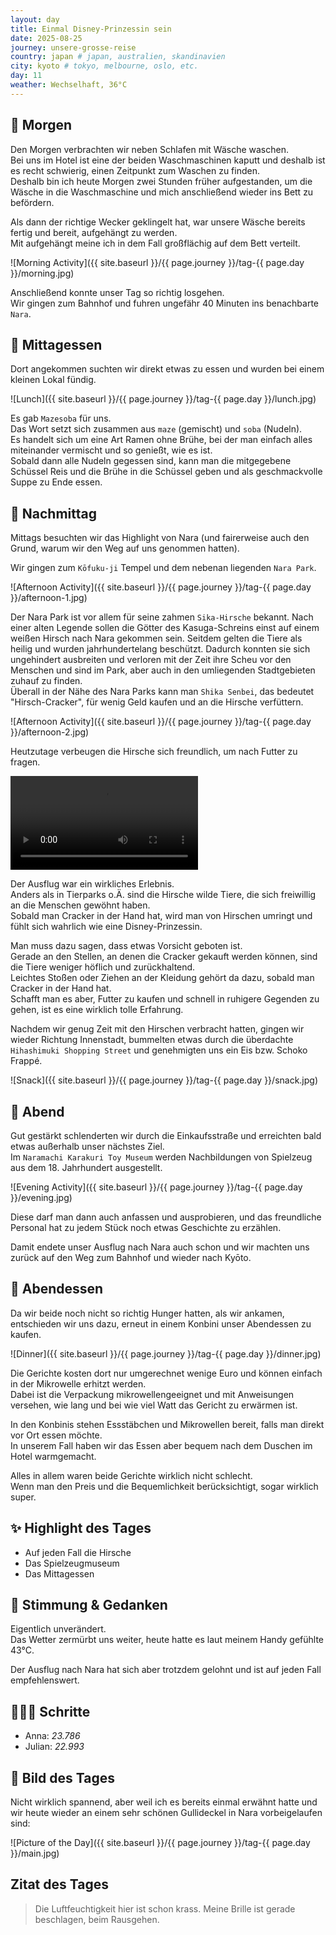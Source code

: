 ```yaml
---
layout: day
title: Einmal Disney-Prinzessin sein
date: 2025-08-25
journey: unsere-grosse-reise
country: japan # japan, australien, skandinavien
city: kyoto # tokyo, melbourne, oslo, etc.
day: 11
weather: Wechselhaft, 36°C
---
```


## 🌅 Morgen

Den Morgen verbrachten wir neben Schlafen mit Wäsche waschen.  
Bei uns im Hotel ist eine der beiden Waschmaschinen kaputt und deshalb ist es recht schwierig, einen Zeitpunkt zum Waschen zu finden.  
Deshalb bin ich heute Morgen zwei Stunden früher aufgestanden, um die Wäsche in die Waschmaschine und mich anschließend wieder ins Bett zu befördern.

Als dann der richtige Wecker geklingelt hat, war unsere Wäsche bereits fertig und bereit, aufgehängt zu werden.  
Mit aufgehängt meine ich in dem Fall großflächig auf dem Bett verteilt.

![Morning Activity]({{ site.baseurl }}/{{ page.journey }}/tag-{{ page.day }}/morning.jpg)

Anschließend konnte unser Tag so richtig losgehen.  
Wir gingen zum Bahnhof und fuhren ungefähr 40 Minuten ins benachbarte `Nara`.

## 🍣 Mittagessen

Dort angekommen suchten wir direkt etwas zu essen und wurden bei einem kleinen Lokal fündig.

![Lunch]({{ site.baseurl }}/{{ page.journey }}/tag-{{ page.day }}/lunch.jpg)

Es gab `Mazesoba` für uns.  
Das Wort setzt sich zusammen aus `maze` (gemischt) und `soba` (Nudeln).  
Es handelt sich um eine Art Ramen ohne Brühe, bei der man einfach alles miteinander vermischt und so genießt, wie es ist.  
Sobald dann alle Nudeln gegessen sind, kann man die mitgegebene Schüssel Reis und die Brühe in die Schüssel geben und als geschmackvolle Suppe zu Ende essen.

## 🌆 Nachmittag

Mittags besuchten wir das Highlight von Nara (und fairerweise auch den Grund, warum wir den Weg auf uns genommen hatten).

Wir gingen zum `Kōfuku-ji` Tempel und dem nebenan liegenden `Nara Park`.

![Afternoon Activity]({{ site.baseurl }}/{{ page.journey }}/tag-{{ page.day }}/afternoon-1.jpg)

Der Nara Park ist vor allem für seine zahmen `Sika-Hirsche` bekannt.
Nach einer alten Legende sollen die Götter des Kasuga-Schreins einst auf einem weißen Hirsch nach Nara gekommen sein.
Seitdem gelten die Tiere als heilig und wurden jahrhundertelang beschützt.
Dadurch konnten sie sich ungehindert ausbreiten und verloren mit der Zeit ihre Scheu vor den Menschen und sind im Park, aber auch in den umliegenden Stadtgebieten zuhauf zu finden.  
Überall in der Nähe des Nara Parks kann man `Shika Senbei`, das bedeutet "Hirsch-Cracker", für wenig Geld kaufen und an die Hirsche verfüttern.

![Afternoon Activity]({{ site.baseurl }}/{{ page.journey }}/tag-{{ page.day }}/afternoon-2.jpg)

Heutzutage verbeugen die Hirsche sich freundlich, um nach Futter zu fragen.

<video controls>
  <source src="{{ site.baseurl }}/{{ page.journey }}/tag-{{ page.day }}/afternoon.mp4" type="video/mp4">
  Dein Browser unterstützt das Video-Tag nicht.
</video>

Der Ausflug war ein wirkliches Erlebnis.  
Anders als in Tierparks o.Ä. sind die Hirsche wilde Tiere, die sich freiwillig an die Menschen gewöhnt haben.  
Sobald man Cracker in der Hand hat, wird man von Hirschen umringt und fühlt sich wahrlich wie eine Disney-Prinzessin.

Man muss dazu sagen, dass etwas Vorsicht geboten ist.  
Gerade an den Stellen, an denen die Cracker gekauft werden können, sind die Tiere weniger höflich und zurückhaltend.  
Leichtes Stoßen oder Ziehen an der Kleidung gehört da dazu, sobald man Cracker in der Hand hat.  
Schafft man es aber, Futter zu kaufen und schnell in ruhigere Gegenden zu gehen, ist es eine wirklich tolle Erfahrung.

Nachdem wir genug Zeit mit den Hirschen verbracht hatten, gingen wir wieder Richtung Innenstadt, bummelten etwas durch die überdachte `Hihashimuki Shopping Street` und genehmigten uns ein Eis bzw. Schoko Frappé. 

![Snack]({{ site.baseurl }}/{{ page.journey }}/tag-{{ page.day }}/snack.jpg)

## 🌙 Abend

Gut gestärkt schlenderten wir durch die Einkaufsstraße und erreichten bald etwas außerhalb unser nächstes Ziel.  
Im `Naramachi Karakuri Toy Museum` werden Nachbildungen von Spielzeug aus dem 18. Jahrhundert ausgestellt. 

![Evening Activity]({{ site.baseurl }}/{{ page.journey }}/tag-{{ page.day }}/evening.jpg)

Diese darf man dann auch anfassen und ausprobieren, und das freundliche Personal hat zu jedem Stück noch etwas Geschichte zu erzählen.

Damit endete unser Ausflug nach Nara auch schon und wir machten uns zurück auf den Weg zum Bahnhof und wieder nach Kyōto.

## 🍜 Abendessen

Da wir beide noch nicht so richtig Hunger hatten, als wir ankamen, entschieden wir uns dazu, erneut in einem Konbini unser Abendessen zu kaufen.

![Dinner]({{ site.baseurl }}/{{ page.journey }}/tag-{{ page.day }}/dinner.jpg)

Die Gerichte kosten dort nur umgerechnet wenige Euro und können einfach in der Mikrowelle erhitzt werden.  
Dabei ist die Verpackung mikrowellengeeignet und mit Anweisungen versehen, wie lang und bei wie viel Watt das Gericht zu erwärmen ist.

In den Konbinis stehen Essstäbchen und Mikrowellen bereit, falls man direkt vor Ort essen möchte.  
In unserem Fall haben wir das Essen aber bequem nach dem Duschen im Hotel warmgemacht.

Alles in allem waren beide Gerichte wirklich nicht schlecht.  
Wenn man den Preis und die Bequemlichkeit berücksichtigt, sogar wirklich super.

## ✨ Highlight des Tages

- Auf jeden Fall die Hirsche  
- Das Spielzeugmuseum  
- Das Mittagessen  

## 💭 Stimmung & Gedanken

Eigentlich unverändert.  
Das Wetter zermürbt uns weiter, heute hatte es laut meinem Handy gefühlte 43°C.

Der Ausflug nach Nara hat sich aber trotzdem gelohnt und ist auf jeden Fall empfehlenswert.

## 🏃🏽‍♀️ Schritte

- Anna: _23.786_  
- Julian: _22.993_  

## 📸 Bild des Tages

Nicht wirklich spannend, aber weil ich es bereits einmal erwähnt hatte und wir heute wieder an einem sehr schönen Gullideckel in Nara vorbeigelaufen sind:

![Picture of the Day]({{ site.baseurl }}/{{ page.journey }}/tag-{{ page.day }}/main.jpg)

## Zitat des Tages

> Die Luftfeuchtigkeit hier ist schon krass. Meine Brille ist gerade beschlagen, beim Rausgehen.
